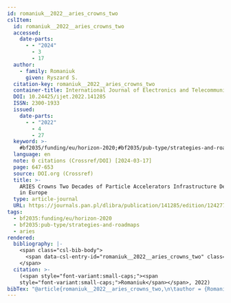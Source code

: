 ```yaml
---
id: romaniuk__2022__aries_crowns_two
cslItem:
  id: romaniuk__2022__aries_crowns_two
  accessed:
    date-parts:
      - - "2024"
        - 3
        - 17
  author:
    - family: Romaniuk
      given: Ryszard S.
  citation-key: romaniuk__2022__aries_crowns_two
  container-title: International Journal of Electronics and Telecommunications
  DOI: 10.24425/ijet.2022.141285
  ISSN: 2300-1933
  issued:
    date-parts:
      - - "2022"
        - 4
        - 27
  keyword: >-
    #bf2035/funding/eu/horizon-2020;#bf2035/pub-type/strategies-and-roadmaps;aries
  language: en
  note: 0 citations (Crossref/DOI) [2024-03-17]
  page: 647-653
  source: DOI.org (Crossref)
  title: >-
    ARIES Crowns Two Decades of Particle Accelerators Infrastructure Development
    in Europe
  type: article-journal
  URL: https://journals.pan.pl/dlibra/publication/141285/edition/124277/content
tags:
  - bf2035:funding/eu/horizon-2020
  - bf2035:pub-type/strategies-and-roadmaps
  - aries
rendered:
  bibliography: |-
    <span class="csl-bib-body">
      <span data-csl-entry-id="romaniuk__2022__aries_crowns_two" class="csl-entry"><span class='author-bib'>Romaniuk</span>. <span class='date-bib'>(2022)</span>. <span class='title'><b>ARIES Crowns Two Decades of Particle Accelerators Infrastructure Development in Europe</b></span>. <i>International Journal of Electronics and Telecommunications</i>, 647–653. <span class='URL'><a href='https://doi.org/10.24425/ijet.2022.141285'>LINK</a></span></span>
    </span>
  citation: >-
    (<span style="font-variant:small-caps;"><span
    style="font-variant:small-caps;">Romaniuk</span></span>, 2022)
bibTex: "@article{romaniuk__2022__aries_crowns_two,\n\tauthor = {Romaniuk, Ryszard S.},\n\tjournal = {International Journal of Electronics and Telecommunications},\n\tdoi = {10.24425/ijet.2022.141285},\n\tissn = {2300-1933},\n\tyear = {2022},\n\tmonth = {apr 27},\n\tnote = {0 citations (Crossref/DOI) [2024-03-17]},\n\tpages = {647--653},\n\ttitle = {ARIES {Crowns} {Two} {Decades} of {Particle} {Accelerators} {Infrastructure} {Development} in {Europe}},\n\turl = {https://journals.pan.pl/dlibra/publication/141285/edition/124277/content},\n\thowpublished = {https://journals.pan.pl/dlibra/publication/141285/edition/124277/content},\n}\n\n"
---
```

